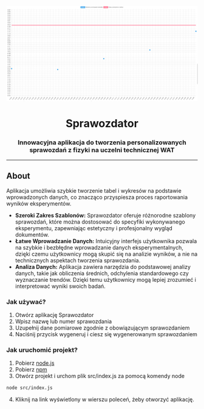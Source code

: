 <div align=center>

![graph](https://github.com/PogSmok/sprawozdator/blob/master/graph.png?raw=true)

# Sprawozdator 

### Innowacyjna aplikacja do tworzenia personalizowanych sprawozdań z fizyki na uczelni technicznej WAT
</div>

----
## About
Aplikacja umożliwia szybkie tworzenie tabel i wykresów na podstawie wprowadzonych danych, co znacząco przyspiesza proces raportowania wyników eksperymentów.
- **Szeroki Zakres Szablonów:**
    Sprawozdator oferuje różnorodne szablony sprawozdań, które można dostosować do specyfiki wykonywanego eksperymentu, zapewniając estetyczny i profesjonalny wygląd dokumentów.
- **Łatwe Wprowadzanie Danych:**
    Intuicyjny interfejs użytkownika pozwala na szybkie i bezbłędne wprowadzanie danych eksperymentalnych, dzięki czemu użytkownicy mogą skupić się na analizie wyników, a nie na technicznych aspektach tworzenia sprawozdania.
 - **Analiza Danych:**
    Aplikacja zawiera narzędzia do podstawowej analizy danych, takie jak obliczenia średnich, odchylenia standardowego czy wyznaczanie trendów. Dzięki temu użytkownicy mogą lepiej zrozumieć i interpretować wyniki swoich badań.

### Jak używać?
1) Otwórz aplikację Sprawozdator
2) Wpisz nazwę lub numer sprawozdania
3) Uzupełnij dane pomiarowe zgodnie z obowiązującym sprawozdaniem
4) Naciśnij przycisk wygeneruj i ciesz się wygenerowanym sprawozdaniem

### Jak uruchomić projekt?
1) Pobierz [node.js](https://nodejs.org/en/download/package-manager)
2) Pobierz [npm](https://docs.npmjs.com/downloading-and-installing-node-js-and-npm)
3) Otwórz projekt i urchom plik src/index.js za pomocą komendy node
```bash
node src/index.js
```
4) Kliknij na link wyświetlony w wierszu poleceń, żeby otworzyć aplikację.
